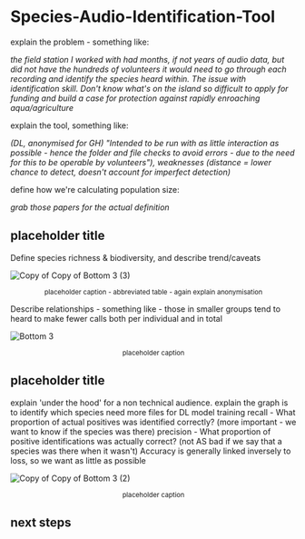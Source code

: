 # Species-Audio-Identification-Tool


explain the problem - something like:

_the field station I worked with had months, if not years of audio data, but did not have the hundreds of volunteers it would need to go through each recording and identify the species heard within. The issue with identification skill. Don't know what's on the island so difficult to apply for funding and build a case for protection against rapidly enroaching aqua/agriculture_

explain the tool, something like: 

_(DL, anonymised for GH) "Intended to be run with as little interaction as possible - hence the folder and file checks to avoid errors - due to the need for this to be operable by volunteers"), weaknesses (distance = lower chance to detect, doesn't account for imperfect detection)_

define how we're calculating population size:

_grab those papers for the actual definition_

## placeholder title

Define species richness & biodiversity, and describe trend/caveats

![Copy of Copy of Bottom 3 (3)](https://user-images.githubusercontent.com/122735369/215264531-1eb4be82-d189-430c-9fc9-6dd15f8962fa.png)

<p align="center"><sup>placeholder caption - abbreviated table - again explain anonymisation</sup></p>

Describe relationships - something like - those in smaller groups tend to heard to make fewer calls both per individual and in total

![Bottom 3](https://user-images.githubusercontent.com/122735369/215263543-9525ba62-15c4-4f82-a8e2-3bbc7b28d916.png)

<p align="center"><sup>placeholder caption</sup></p>

## placeholder title

explain 'under the hood' for a non technical audience. explain the graph is to identify which species need more files for DL model training
recall - What proportion of actual positives was identified correctly? (more important - we want to know if the species was there)
precision - What proportion of positive identifications was actually correct? (not AS bad if we say that a species was there when it wasn't)
Accuracy is generally linked inversely to loss, so we want as little as possible 

![Copy of Copy of Bottom 3 (2)](https://user-images.githubusercontent.com/122735369/215263692-78bd5a51-9120-4ff6-b6d3-6f26c6bbf132.png)
<p align="center"><sup>placeholder caption</sup></p>

## next steps



